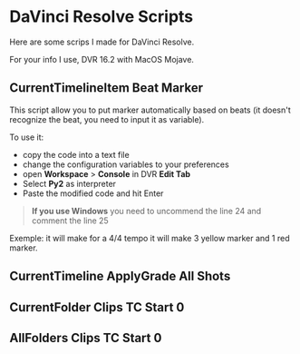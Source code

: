 # DaVinci Resolve Scripts

Here are some scrips I made for DaVinci Resolve.

For your info I use, DVR 16.2 with MacOS Mojave.

## CurrentTimelineItem Beat Marker

This script allow you to put marker automatically based on beats (it doesn't recognize the beat, you need to input it as variable).

To use it:
- copy the code into a text file
- change the configuration variables to your preferences
- open **Workspace** > **Console** in DVR **Edit Tab**
- Select **Py2** as interpreter
- Paste the modified code and hit Enter

>**If you use Windows** you need to uncommend the line 24 and comment the line 25

Exemple: it will make for a 4/4 tempo it will make 3 yellow marker and 1 red marker.

## CurrentTimeline ApplyGrade All Shots

## CurrentFolder Clips TC Start 0

## AllFolders Clips TC Start 0